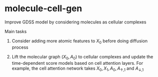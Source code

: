 # molecule-cell-gen
Improve GDSS model by considering molecules as cellular complexes

Main tasks 

1. Consider adding more atomic features to $X_0$ before doing diffusion process

2. Lift the molecular graph $(X_0, A_0)$ to cellular complexes and update the time-dependent score models based on cell attention layers. For example, the cell attention network takes $X_0, X_1, A_0, A_{\uparrow, 1}$ and $A_{\downarrow, 1}$

